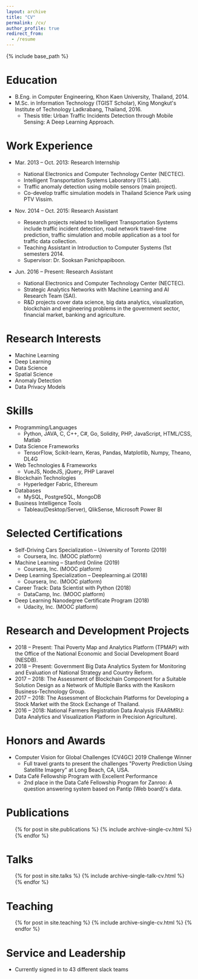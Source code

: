 ```yaml
---
layout: archive
title: "CV"
permalink: /cv/
author_profile: true
redirect_from:
  - /resume
---
```


{% include base_path %}

Education
======
* B.Eng. in Computer Engineering, Khon Kaen University, Thailand, 2014.
* M.Sc. in Information Technology (TGIST Scholar), King Mongkut's Institute of Technology Ladkrabang, Thailand, 2016.
  * Thesis title: Urban Traffic Incidents Detection through Mobile Sensing: A Deep Learning Approach.

Work Experience
======
* Mar. 2013 – Oct. 2013: Research Internship
  * National Electronics and Computer Technology Center (NECTEC).
  * Intelligent Transportation Systems Laboratory (ITS Lab).
  * Traffic anomaly detection using mobile sensors (main project).
  * Co-develop traffic simulation models in Thailand Science Park using PTV Vissim.

* Nov. 2014 – Oct. 2015: Research Assistant
  * Research projects related to Intelligent Transportation Systems include traffic incident detection, road network travel-time prediction, traffic simulation and mobile application as a tool for traffic data collection.
  * Teaching Assistant in Introduction to Computer Systems (1st semesters 2014.
  * Supervisor: Dr. Sooksan Panichpapiboon.
 
* Jun. 2016 – Present: Research Assistant
  * National Electronics and Computer Technology Center (NECTEC).
  * Strategic Analytics Networks with Machine Learning and AI Research Team (SAI).
  * R&D projects cover data science, big data analytics, visualization, blockchain and engineering problems in the government sector, financial market, banking and agriculture.

Research Interests
======
*  Machine Learning
*  Deep Learning
*  Data Science
*  Spatial Science
*  Anomaly Detection
*  Data Privacy Models

Skills
======
* Programming/Languages
  * Python, JAVA, C, C++, C#, Go, Solidity, PHP, JavaScript, HTML/CSS, Matlab
* Data Science Frameworks
  * TensorFlow, Scikit-learn, Keras, Pandas, Matplotlib, Numpy, Theano, DL4G
* Web Technologies & Frameworks
  * VueJS, NodeJS, jQuery, PHP Laravel
* Blockchain Technologies
  * Hyperledger Fabric, Ethereum
* Databases
  * MySQL, PostgreSQL, MongoDB
* Business Intelligence Tools
  * Tableau(Desktop/Server), QlikSense, Microsoft Power BI

Selected Certifications
======
* Self-Driving Cars Specialization – University of Toronto (2019)
  * Coursera, Inc. (MOOC platform)
* Machine Learning – Stanford Online (2019)
  * Coursera, Inc. (MOOC platform)
* Deep Learning Specialization – Deeplearning.ai (2018)
  * Coursera, Inc. (MOOC platform)
* Career Track: Data Scientist with Python (2018)
  * DataCamp, Inc. (MOOC platform)
* Deep Learning Nanodegree Certificate Program (2018)
  * Udacity, Inc. (MOOC platform)

Research and Development Projects
======
* 2018 – Present: Thai Poverty Map and Analytics Platform (TPMAP) with the Office of the National Economic and Social Development Board (NESDB).
* 2018 – Present: Government Big Data Analytics System for Monitoring and Evaluation of National Strategy and Country Reform.
* 2017 – 2018: The Assessment of Blockchain Component for a Suitable Solution Design as a Network of Multiple Banks with the Kasikorn Business-Technology Group.
* 2017 – 2018: The Assessment of Blockchain Platforms for Developing a Stock Market with the Stock Exchange of Thailand.
* 2016 – 2018: National Farmers Registration Data Analysis (FAARMRU: Data Analytics and Visualization Platform in Precision Agriculture).

Honors and Awards
======
* Computer Vision for Global Challenges (CV4GC) 2019 Challenge Winner
  * Full travel grants to present the challenges "Poverty Prediction Using Satellite Imagery" at Long Beach, CA, USA.
* Data Café Fellowship Program with Excellent Performance
  * 2nd place in the Data Café Fellowship Program for Zanroo: A question answering system based on Pantip (Web board)'s data.

Publications
======
  <ul>{% for post in site.publications %}
    {% include archive-single-cv.html %}
  {% endfor %}</ul>
  
Talks
======
  <ul>{% for post in site.talks %}
    {% include archive-single-talk-cv.html %}
  {% endfor %}</ul>
  
Teaching
======
  <ul>{% for post in site.teaching %}
    {% include archive-single-cv.html %}
  {% endfor %}</ul>
  
Service and Leadership
======
* Currently signed in to 43 different slack teams
